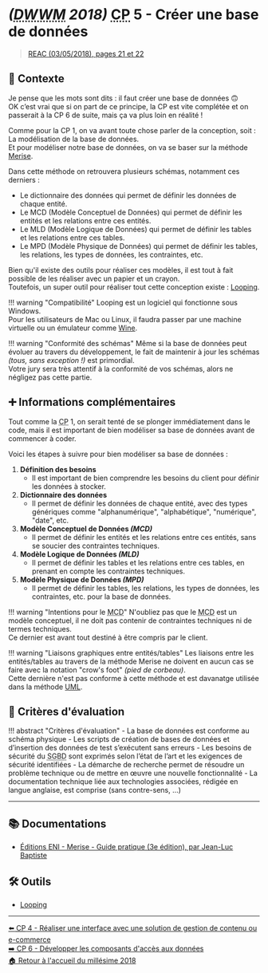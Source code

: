 # _(<abbr title="Développeur Web et Web Mobile">DWWM</abbr> 2018)_ <abbr title="Compétence Professionnelle">CP</abbr> 5 - Créer une base de données
> [REAC (03/05/2018), pages 21 et 22](https://www.banque.di.afpa.fr/EspaceEmployeursCandidatsActeurs/EGPResultat.aspx?ct=01280m03&type=t)

## 🚀 Contexte

Je pense que les mots sont dits : il faut créer une base de données 🙃  
OK c’est vrai que si on part de ce principe, la CP est vite complétée et on passerait à la CP 6 de suite, mais ça va plus loin en réalité !

Comme pour la CP 1, on va avant toute chose parler de la conception, soit : La modélisation de la base de données.  
Et pour modéliser notre base de données, on va se baser sur la méthode [Merise](https://fr.wikipedia.org/wiki/Merise_(informatique)).

Dans cette méthode on retrouvera plusieurs schémas, notamment ces derniers :

- Le dictionnaire des données qui permet de définir les données de chaque entité.
- Le MCD (Modèle Conceptuel de Données) qui permet de définir les entités et les relations entre ces entités.
- Le MLD (Modèle Logique de Données) qui permet de définir les tables et les relations entre ces tables.
- Le MPD (Modèle Physique de Données) qui permet de définir les tables, les relations, les types de données, les contraintes, etc.

Bien qu'il existe des outils pour réaliser ces modèles, il est tout à fait possible de les réaliser avec un papier et un crayon.  
Toutefois, un super outil pour réaliser tout cette conception existe : [Looping](https://www.looping.fr/).

!!! warning "Compatibilité"
    Looping est un logiciel qui fonctionne sous Windows.  
    Pour les utilisateurs de Mac ou Linux, il faudra passer par une machine virtuelle ou un émulateur comme [Wine](https://www.winehq.org/).

!!! warning "Conformité des schémas"
    Même si la base de données peut évoluer au travers du développement, le fait de maintenir à jour les schémas _(tous, sans exception !)_ est primordial.  
    Votre jury sera très attentif à la conformité de vos schémas, alors ne négligez pas cette partie.

## ➕ Informations complémentaires

Tout comme la <abbr title="Compétence Professionnelle">CP</abbr> 1, on serait tenté de se plonger immédiatement dans le code, mais il est important de bien modéliser sa base de données avant de commencer à coder.

Voici les étapes à suivre pour bien modéliser sa base de données :

1. **Définition des besoins**
    - Il est important de bien comprendre les besoins du client pour définir les données à stocker.
2. **Dictionnaire des données**
    - Il permet de définir les données de chaque entité, avec des types génériques comme "alphanumérique", "alphabétique", "numérique", "date", etc.
3. **Modèle Conceptuel de Données _(MCD)_**
    - Il permet de définir les entités et les relations entre ces entités, sans se soucier des contraintes techniques.
4. **Modèle Logique de Données _(MLD)_**
    - Il permet de définir les tables et les relations entre ces tables, en prenant en compte les contraintes techniques.
5. **Modèle Physique de Données _(MPD)_**
    - Il permet de définir les tables, les relations, les types de données, les contraintes, etc. pour la base de données.

!!! warning "Intentions pour le <abbr title="Modèle Conceptuel de Données">MCD</abbr>"
    N'oubliez pas que le <abbr title="Modèle Conceptuel de Données">MCD</abbr> est un modèle conceptuel, il ne doit pas contenir de contraintes techniques ni de termes techniques.  
    Ce dernier est avant tout destiné à être compris par le client.

!!! warning "Liaisons graphiques entre entités/tables"
    Les liaisons entre les entités/tables au travers de la méthode Merise ne doivent en aucun cas se faire avec la notation "crow's foot" _(pied de corbeau)_.  
    Cette dernière n'est pas conforme à cette méthode et est davanatge utilisée dans la méthode [UML](https://fr.wikipedia.org/wiki/UML_(informatique)).

## 📝 Critères d'évaluation
!!! abstract "Critères d'évaluation"
    - La base de données est conforme au schéma physique
    - Les scripts de création de bases de données et d’insertion des données de test s’exécutent sans erreurs
    - Les besoins de sécurité du <abbr title="Système de Gestion de Base de Données">SGBD</abbr> sont exprimés selon l’état de l’art et les exigences de sécurité identifiées
    - La démarche de recherche permet de résoudre un problème technique ou de mettre en œuvre une nouvelle fonctionnalité
    - La documentation technique liée aux technologies associées, rédigée en langue anglaise, est comprise (sans contre-sens, ...)

---

## 📚 Documentations
- [Éditions ENI - Merise - Guide pratique (3e édition), par Jean-Luc Baptiste](https://www.editions-eni.fr/livre/merise-guide-pratique-3e-edition-modelisation-des-donnees-et-des-traitements-manipulations-avec-le-langage-sql-9782409015342)

## 🛠 Outils
- [Looping](https://www.looping.fr/)

---

[⬅️ <abbr title="Compétence Professionnelle">CP</abbr> 4 - Réaliser une interface avec une solution de gestion de contenu ou e-commerce](cp-4-realiser-une-interface-utilisateur-avec-une-solution-de-gestion-de-contenu-ou-e-commerce.md)  
[➡️ <abbr title="Compétence Professionnelle">CP</abbr> 6 - Développer les composants d'accès aux données](cp-6-developper-les-composants-d-acces-aux-donnees.md)  
[🏠 Retour à l'accueil du millésime 2018](index.md)